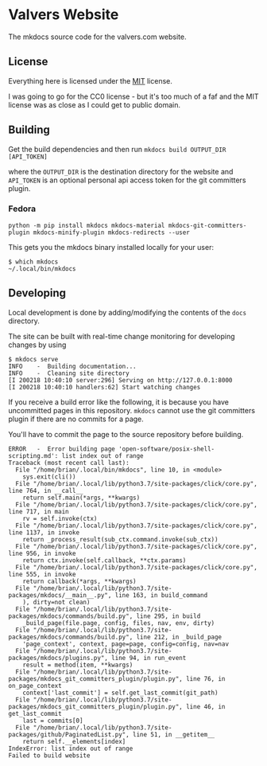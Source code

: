 # Valvers Website

The mkdocs source code for the valvers.com website.

## License

Everything here is licensed under the [MIT](https://opensource.org/licenses/MIT) license.

I was going to go for the CC0 license - but it's too much of a faf and the MIT license
was as close as I could get to public domain.

## Building

Get the build dependencies and then run `mkdocs build OUTPUT_DIR [API_TOKEN]`

where the `OUTPUT_DIR` is the destination directory for the website and `API_TOKEN`
is an optional personal api access token for the git committers plugin.

### Fedora

```
python -m pip install mkdocs mkdocs-material mkdocs-git-committers-plugin mkdocs-minify-plugin mkdocs-redirects --user
```

This gets you the mkdocs binary installed locally for your user:

```
$ which mkdocs
~/.local/bin/mkdocs
```

## Developing

Local development is done by adding/modifying the contents of the `docs` directory.

The site can be built with real-time change monitoring for developing changes by using

```
$ mkdocs serve
INFO    -  Building documentation...
INFO    -  Cleaning site directory
[I 200218 10:40:10 server:296] Serving on http://127.0.0.1:8000
[I 200218 10:40:10 handlers:62] Start watching changes
```

If you receive a build error like the following, it is because you have
uncommitted pages in this repository. `mkdocs` cannot use the git committers
plugin if there are no commits for a page.

You'll have to commit the page to the source repository before building.

```
ERROR   -  Error building page 'open-software/posix-shell-scripting.md': list index out of range
Traceback (most recent call last):
  File "/home/brian/.local/bin/mkdocs", line 10, in <module>
    sys.exit(cli())
  File "/home/brian/.local/lib/python3.7/site-packages/click/core.py", line 764, in __call__
    return self.main(*args, **kwargs)
  File "/home/brian/.local/lib/python3.7/site-packages/click/core.py", line 717, in main
    rv = self.invoke(ctx)
  File "/home/brian/.local/lib/python3.7/site-packages/click/core.py", line 1137, in invoke
    return _process_result(sub_ctx.command.invoke(sub_ctx))
  File "/home/brian/.local/lib/python3.7/site-packages/click/core.py", line 956, in invoke
    return ctx.invoke(self.callback, **ctx.params)
  File "/home/brian/.local/lib/python3.7/site-packages/click/core.py", line 555, in invoke
    return callback(*args, **kwargs)
  File "/home/brian/.local/lib/python3.7/site-packages/mkdocs/__main__.py", line 163, in build_command
    ), dirty=not clean)
  File "/home/brian/.local/lib/python3.7/site-packages/mkdocs/commands/build.py", line 295, in build
    _build_page(file.page, config, files, nav, env, dirty)
  File "/home/brian/.local/lib/python3.7/site-packages/mkdocs/commands/build.py", line 212, in _build_page
    'page_context', context, page=page, config=config, nav=nav
  File "/home/brian/.local/lib/python3.7/site-packages/mkdocs/plugins.py", line 94, in run_event
    result = method(item, **kwargs)
  File "/home/brian/.local/lib/python3.7/site-packages/mkdocs_git_committers_plugin/plugin.py", line 76, in on_page_context
    context['last_commit'] = self.get_last_commit(git_path)
  File "/home/brian/.local/lib/python3.7/site-packages/mkdocs_git_committers_plugin/plugin.py", line 46, in get_last_commit
    last = commits[0]
  File "/home/brian/.local/lib/python3.7/site-packages/github/PaginatedList.py", line 51, in __getitem__
    return self.__elements[index]
IndexError: list index out of range
Failed to build website
```
